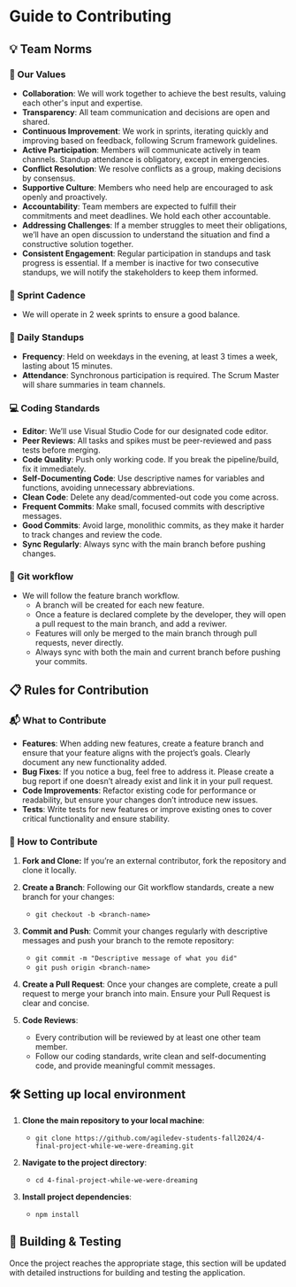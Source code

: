 # Guide to Contributing

## 💡 Team Norms

### 🌟 Our Values

* **Collaboration**: We will work together to achieve the best results, valuing each other's input and expertise.
* **Transparency**: All team communication and decisions are open and shared.
* **Continuous Improvement**: We work in sprints, iterating quickly and improving based on feedback, following Scrum framework guidelines.
* **Active Participation**: Members will communicate actively in team channels. Standup attendance is obligatory, except in emergencies.
* **Conflict Resolution**: We resolve conflicts as a group, making decisions by consensus.
* **Supportive Culture**: Members who need help are encouraged to ask openly and proactively.
* **Accountability**: Team members are expected to fulfill their commitments and meet deadlines. We hold each other accountable.
* **Addressing Challenges**: If a member struggles to meet their obligations, we’ll have an open discussion to understand the situation and find a constructive solution together.
* **Consistent Engagement**: Regular participation in standups and task progress is essential. If a member is inactive for two consecutive standups, we will notify the stakeholders to keep them informed.

### 🔄 Sprint Cadence

* We will operate in 2 week sprints to ensure a good balance.

### 👥 Daily Standups

* **Frequency**: Held on weekdays in the evening, at least 3 times a week, lasting about 15 minutes.
* **Attendance**: Synchronous participation is required. The Scrum Master will share summaries in team channels.

### 💻 Coding Standards

* **Editor**: We’ll use Visual Studio Code for our designated code editor.
* **Peer Reviews**: All tasks and spikes must be peer-reviewed and pass tests before merging.
* **Code Quality**: Push only working code. If you break the pipeline/build, fix it immediately.
* **Self-Documenting Code**: Use descriptive names for variables and functions, avoiding unnecessary abbreviations.
* **Clean Code**: Delete any dead/commented-out code you come across.
* **Frequent Commits**: Make small, focused commits with descriptive messages.
* **Good Commits**: Avoid large, monolithic commits, as they make it harder to track changes and review the code.
* **Sync Regularly**: Always sync with the main branch before pushing changes.

### 🌿 Git workflow

* We will follow the feature branch workflow.
  * A branch will be created for each new feature.
  * Once a feature is declared complete by the developer, they will open a pull request to the main branch, and add a reviwer.
  * Features will only be merged to the main branch through pull requests, never directly.
  * Always sync with both the main and current branch before pushing your commits.

## 📋 Rules for Contribution

### 📬 What to Contribute

* **Features**: When adding new features, create a feature branch and ensure that your feature aligns with the project’s goals. Clearly document any new functionality added.
* **Bug Fixes**: If you notice a bug, feel free to address it. Please create a bug report if one doesn’t already exist and link it in your pull request.
* **Code Improvements**: Refactor existing code for performance or readability, but ensure your changes don’t introduce new issues.
* **Tests**: Write tests for new features or improve existing ones to cover critical functionality and ensure stability.

### 🔀 How to Contribute

1. **Fork and Clone:** If you’re an external contributor, fork the repository and clone it locally.

2. **Create a Branch**: Following our Git workflow standards, create a new branch for your changes:

    * `git checkout -b <branch-name>`

3. **Commit and Push**: Commit your changes regularly with descriptive messages and push your branch to the remote repository:

    * `git commit -m "Descriptive message of what you did"`
    * `git push origin <branch-name>`

4. **Create a Pull Request**: Once your changes are complete, create a pull request to merge your branch into main. Ensure your Pull Request is clear and concise.

5. **Code Reviews**:
    * Every contribution will be reviewed by at least one other team member.
    * Follow our coding standards, write clean and self-documenting code, and provide meaningful commit messages.

## 🛠️ Setting up local environment

1. **Clone the main repository to your local machine**:

   * `git clone https://github.com/agiledev-students-fall2024/4-final-project-while-we-were-dreaming.git`

2. **Navigate to the project directory**:

   * `cd 4-final-project-while-we-were-dreaming`

3. **Install project dependencies**:

   * `npm install`

## 🧪 Building & Testing

Once the project reaches the appropriate stage, this section will be updated with detailed instructions for building and testing the application.
